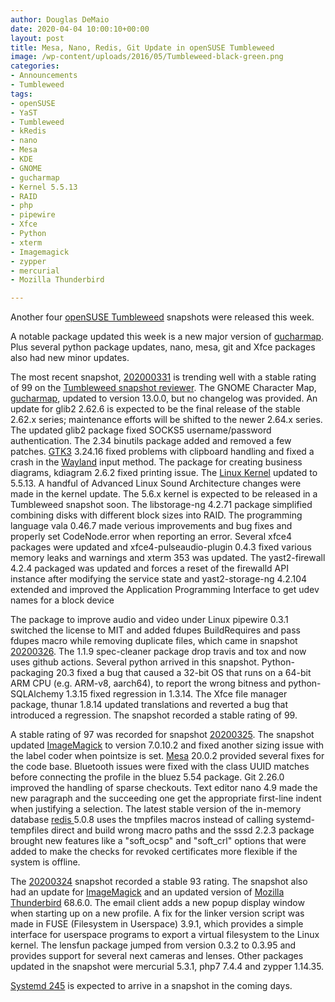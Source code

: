 ```yaml
---
author: Douglas DeMaio
date: 2020-04-04 10:00:10+00:00
layout: post
title: Mesa, Nano, Redis, Git Update in openSUSE Tumbleweed
image: /wp-content/uploads/2016/05/Tumbleweed-black-green.png
categories:
- Announcements
- Tumbleweed
tags:
- openSUSE
- YaST
- Tumbleweed
- kRedis
- nano
- Mesa
- KDE
- GNOME
- gucharmap
- Kernel 5.5.13
- RAID
- php
- pipewire
- Xfce
- Python
- xterm
- Imagemagick
- zypper
- mercurial
- Mozilla Thunderbird

---
```


Another four [openSUSE Tumbleweed](https://software.opensuse.org/distributions/tumbleweed) snapshots were released this week.

A notable package updated this week is a new major version of [gucharmap](https://wiki.gnome.org/Apps/Gucharmap). Plus several python package updates, nano, mesa, git and Xfce packages also had new minor updates.

The most recent snapshot, [202000331](https://lists.opensuse.org/opensuse-factory/2020-04/msg00020.html) is trending well with a stable rating of 99 on the [Tumbleweed snapshot reviewer](https://review.tumbleweed.boombatower.com/). The GNOME Character Map, [gucharmap](https://wiki.gnome.org/Apps/Gucharmap), updated to version 13.0.0, but no changelog was provided. An update for glib2 2.62.6 is expected to be the final release of the stable 2.62.x series; maintenance efforts will be shifted to the newer 2.64.x series. The updated glib2 package fixed SOCKS5 username/password authentication. The 2.34 binutils package added and removed a few patches. [GTK3](https://www.gtk.org/) 3.24.16 fixed problems with clipboard handling and fixed a crash in the [Wayland](https://wayland.freedesktop.org/) input method. The package for creating business diagrams, kdiagram 2.6.2 fixed printing issue. The [Linux Kernel](https://www.kernel.org/) updated to 5.5.13. A handful of Advanced Linux Sound Architecture changes were made in the kernel update. The 5.6.x kernel is expected to be released in a Tumbleweed snapshot soon. The libstorage-ng 4.2.71 package simplified combining disks with different block sizes into RAID. The programming language vala 0.46.7 made verious improvements and bug fixes and properly set CodeNode.error when reporting an error. Several xfce4 packages were updated and xfce4-pulseaudio-plugin 0.4.3 fixed various memory leaks and warnings and xterm 353 was updated. The yast2-firewall 4.2.4 packaged was updated and forces a reset of the firewalld API instance after modifying the service state and yast2-storage-ng 4.2.104 extended and improved the Application Programming Interface to get udev names for a block device

The package to improve audio and video under Linux pipewire 0.3.1 switched the license to MIT and added fdupes BuildRequires and pass fdupes macro while removing duplicate files, which came in snapshot [20200326](https://lists.opensuse.org/opensuse-factory/2020-03/msg00317.html). The 1.1.9 spec-cleaner package drop travis and tox and now uses github actions. Several python arrived in this snapshot. Python-packaging 20.3 fixed a bug that caused a 32-bit OS that runs on a 64-bit ARM CPU (e.g. ARM-v8, aarch64), to report the wrong bitness and python-SQLAlchemy 1.3.15 fixed regression in 1.3.14. The Xfce file manager package, thunar 1.8.14 updated translations and reverted a bug that introduced a regression. The snapshot recorded a stable rating of 99.

A stable rating of 97 was recorded for snapshot [20200325](https://lists.opensuse.org/opensuse-factory/2020-03/msg00311.html). The snapshot updated [ImageMagick](https://imagemagick.org/index.php) to version 7.0.10.2 and fixed another sizing issue with the label coder when pointsize is set. [Mesa](https://www.mesa3d.org/) 20.0.2 provided several fixes for the code base. Bluetooth issues were fixed with the class UUID matches before connecting the profile in the bluez 5.54 package. Git 2.26.0 improved the handling of sparse checkouts. Text editor nano 4.9 made the new paragraph and the succeeding one get the appropriate first-line indent when justifying a selection. The latest stable version of the in-memory database [redis ](https://redis.io/) 5.0.8 uses the tmpfiles macros instead of calling systemd-tempfiles direct and build wrong macro paths and the sssd 2.2.3 package brought new features like a "soft_ocsp" and "soft_crl" options that were added to make
the checks for revoked certificates more flexible if the system is offline.

The [20200324](https://lists.opensuse.org/opensuse-factory/2020-03/msg00309.html) snapshot recorded a stable 93 rating. The snapshot also had an update for [ImageMagick](https://imagemagick.org/index.php) and an updated version of [Mozilla Thunderbird](https://www.thunderbird.net/en-US/) 68.6.0. The email client adds a new popup display window when starting up on a new profile. A fix for the linker version script was made in FUSE (Filesystem in Userspace) 3.9.1, which provides a simple interface for userspace programs to export a virtual filesystem to the Linux kernel. The lensfun package jumped from version 0.3.2 to 0.3.95 and provides support for several next cameras and lenses. Other packages updated in the snapshot were mercurial  5.3.1, php7 7.4.4 and zypper 1.14.35. 

[Systemd 245](https://github.com/systemd/systemd/blob/master/NEWS) is expected to arrive in a snapshot in the coming days.
